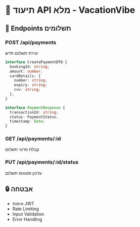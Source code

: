 # 📡 תיעוד API מלא - VacationVibe

## 🔄 Endpoints תשלומים

### POST /api/payments
יצירת תשלום חדש
```typescript
interface CreatePaymentDTO {
  bookingId: string;
  amount: number;
  cardDetails: {
    number: string;
    expiry: string;
    cvv: string;
  };
}

interface PaymentResponse {
  transactionId: string;
  status: PaymentStatus;
  timestamp: Date;
}
```

### GET /api/payments/:id
קבלת פרטי תשלום

### PUT /api/payments/:id/status
עדכון סטטוס תשלום

## 🔒 אבטחה
- אימות JWT
- Rate Limiting
- Input Validation
- Error Handling 